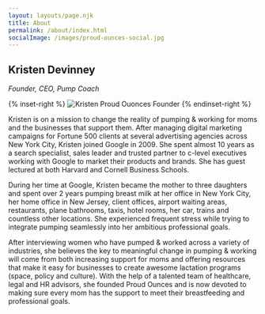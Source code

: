 ```yaml
---
layout: layouts/page.njk
title: About
permalink: /about/index.html
socialImage: /images/proud-ounces-social.jpg
---
```

## Kristen Devinney
_Founder, CEO, Pump Coach_

{% inset-right %}
![Kristen Proud Ouonces Founder](/images/kristen-illo.jpg)
{% endinset-right %}

Kristen is on a mission to change the reality of pumping & working for moms and the businesses that support them. After managing digital marketing campaigns for Fortune 500 clients at several advertising agencies across New York City, Kristen joined Google in 2009. She spent almost 10 years as a search specialist, sales leader and trusted partner to c-level executives working with Google to market their products and brands. She has guest lectured at both Harvard and Cornell Business Schools. 

During her time at Google, Kristen became the mother to three daughters and spent over 2 years pumping breast milk at her office in New York City, her home office in New Jersey, client offices, airport waiting areas, restaurants, plane bathrooms, taxis, hotel rooms, her car, trains and countless other locations. She experienced frequent stress while trying to integrate pumping seamlessly into her ambitious professional goals. 

After interviewing women who have pumped & worked across a variety of industries, she believes the key to meaningful change in pumping & working will come from both increasing support for moms and offering resources that make it easy for businesses to create awesome lactation programs (space, policy and culture). With the help of a talented team of healthcare, legal and HR advisors, she founded Proud Ounces and is now devoted to making sure every mom has the support to meet their breastfeeding and professional goals.